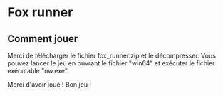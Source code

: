 # Fox runner

## Comment jouer

 Merci de télécharger le fichier fox_runner.zip et le décompresser.
 Vous pouvez lancer le jeu en ouvrant le fichier "win64" et exécuter le fichier exécutable "nw.exe".

 Merci d'avoir joué !
 Bon jeu !
